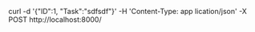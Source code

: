 curl -d '{"ID":1, "Task":"sdfsdf"}' -H 'Content-Type: app
lication/json' -X POST http://localhost:8000/
